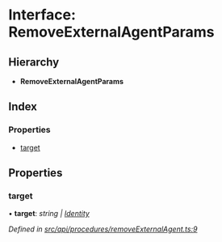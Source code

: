 # Interface: RemoveExternalAgentParams

## Hierarchy

* **RemoveExternalAgentParams**

## Index

### Properties

* [target](removeexternalagentparams.md#target)

## Properties

###  target

• **target**: *string | [Identity](../classes/identity.md)*

*Defined in [src/api/procedures/removeExternalAgent.ts:9](https://github.com/PolymathNetwork/polymesh-sdk/blob/38ee8078/src/api/procedures/removeExternalAgent.ts#L9)*
